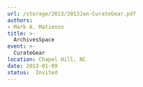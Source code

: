 ```yaml
---
url: /storage/2013/2013Jan-CurateGear.pdf
authors:
- Mark A. Matienzo
title: >-
  ArchivesSpace
event: >-
  CurateGear
location: Chapel Hill, NC
date: 2013-01-09
status:  Invited
---
```

